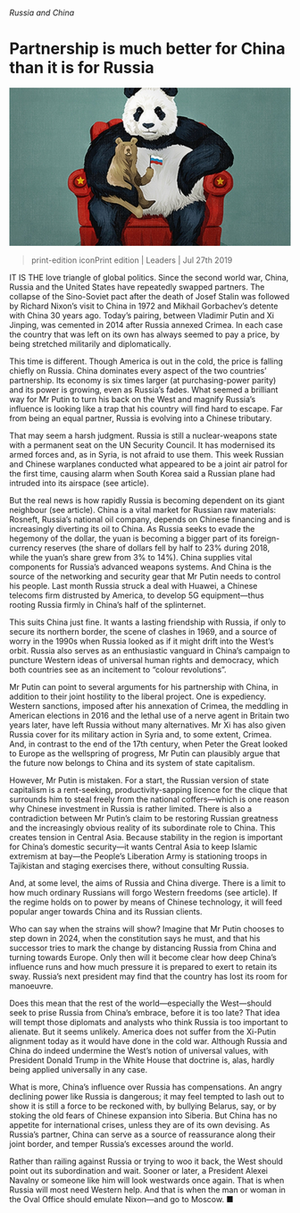 ###### Russia and China

# Partnership is much better for China than it is for Russia 

![image](images/20190727_LDD002_1.jpg) 

> print-edition iconPrint edition | Leaders | Jul 27th 2019 

IT IS THE love triangle of global politics. Since the second world war, China, Russia and the United States have repeatedly swapped partners. The collapse of the Sino-Soviet pact after the death of Josef Stalin was followed by Richard Nixon’s visit to China in 1972 and Mikhail Gorbachev’s detente with China 30 years ago. Today’s pairing, between Vladimir Putin and Xi Jinping, was cemented in 2014 after Russia annexed Crimea. In each case the country that was left on its own has always seemed to pay a price, by being stretched militarily and diplomatically. 

This time is different. Though America is out in the cold, the price is falling chiefly on Russia. China dominates every aspect of the two countries’ partnership. Its economy is six times larger (at purchasing-power parity) and its power is growing, even as Russia’s fades. What seemed a brilliant way for Mr Putin to turn his back on the West and magnify Russia’s influence is looking like a trap that his country will find hard to escape. Far from being an equal partner, Russia is evolving into a Chinese tributary. 

That may seem a harsh judgment. Russia is still a nuclear-weapons state with a permanent seat on the UN Security Council. It has modernised its armed forces and, as in Syria, is not afraid to use them. This week Russian and Chinese warplanes conducted what appeared to be a joint air patrol for the first time, causing alarm when South Korea said a Russian plane had intruded into its airspace (see article). 

But the real news is how rapidly Russia is becoming dependent on its giant neighbour (see article). China is a vital market for Russian raw materials: Rosneft, Russia’s national oil company, depends on Chinese financing and is increasingly diverting its oil to China. As Russia seeks to evade the hegemony of the dollar, the yuan is becoming a bigger part of its foreign-currency reserves (the share of dollars fell by half to 23% during 2018, while the yuan’s share grew from 3% to 14%). China supplies vital components for Russia’s advanced weapons systems. And China is the source of the networking and security gear that Mr Putin needs to control his people. Last month Russia struck a deal with Huawei, a Chinese telecoms firm distrusted by America, to develop 5G equipment—thus rooting Russia firmly in China’s half of the splinternet. 

This suits China just fine. It wants a lasting friendship with Russia, if only to secure its northern border, the scene of clashes in 1969, and a source of worry in the 1990s when Russia looked as if it might drift into the West’s orbit. Russia also serves as an enthusiastic vanguard in China’s campaign to puncture Western ideas of universal human rights and democracy, which both countries see as an incitement to “colour revolutions”. 

Mr Putin can point to several arguments for his partnership with China, in addition to their joint hostility to the liberal project. One is expediency. Western sanctions, imposed after his annexation of Crimea, the meddling in American elections in 2016 and the lethal use of a nerve agent in Britain two years later, have left Russia without many alternatives. Mr Xi has also given Russia cover for its military action in Syria and, to some extent, Crimea. And, in contrast to the end of the 17th century, when Peter the Great looked to Europe as the wellspring of progress, Mr Putin can plausibly argue that the future now belongs to China and its system of state capitalism. 

However, Mr Putin is mistaken. For a start, the Russian version of state capitalism is a rent-seeking, productivity-sapping licence for the clique that surrounds him to steal freely from the national coffers—which is one reason why Chinese investment in Russia is rather limited. There is also a contradiction between Mr Putin’s claim to be restoring Russian greatness and the increasingly obvious reality of its subordinate role to China. This creates tension in Central Asia. Because stability in the region is important for China’s domestic security—it wants Central Asia to keep Islamic extremism at bay—the People’s Liberation Army is stationing troops in Tajikistan and staging exercises there, without consulting Russia. 

And, at some level, the aims of Russia and China diverge. There is a limit to how much ordinary Russians will forgo Western freedoms (see article). If the regime holds on to power by means of Chinese technology, it will feed popular anger towards China and its Russian clients. 

Who can say when the strains will show? Imagine that Mr Putin chooses to step down in 2024, when the constitution says he must, and that his successor tries to mark the change by distancing Russia from China and turning towards Europe. Only then will it become clear how deep China’s influence runs and how much pressure it is prepared to exert to retain its sway. Russia’s next president may find that the country has lost its room for manoeuvre. 

Does this mean that the rest of the world—especially the West—should seek to prise Russia from China’s embrace, before it is too late? That idea will tempt those diplomats and analysts who think Russia is too important to alienate. But it seems unlikely. America does not suffer from the Xi-Putin alignment today as it would have done in the cold war. Although Russia and China do indeed undermine the West’s notion of universal values, with President Donald Trump in the White House that doctrine is, alas, hardly being applied universally in any case. 

What is more, China’s influence over Russia has compensations. An angry declining power like Russia is dangerous; it may feel tempted to lash out to show it is still a force to be reckoned with, by bullying Belarus, say, or by stoking the old fears of Chinese expansion into Siberia. But China has no appetite for international crises, unless they are of its own devising. As Russia’s partner, China can serve as a source of reassurance along their joint border, and temper Russia’s excesses around the world. 

Rather than railing against Russia or trying to woo it back, the West should point out its subordination and wait. Sooner or later, a President Alexei Navalny or someone like him will look westwards once again. That is when Russia will most need Western help. And that is when the man or woman in the Oval Office should emulate Nixon—and go to Moscow. ■ 

